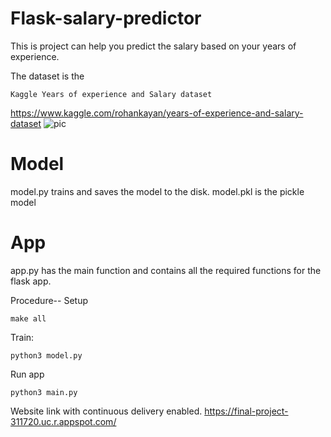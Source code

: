 # Flask-salary-predictor
This is project can help you predict the salary based on your years of experience.

The dataset is the 
```
Kaggle Years of experience and Salary dataset
```
https://www.kaggle.com/rohankayan/years-of-experience-and-salary-dataset
![pic](https://github.com/YisongZou/IDS721-Final-Project/blob/main/Screen%20Shot%202021-04-22%20at%201.42.12%20AM.png)
# Model
model.py trains and saves the model to the disk.
model.pkl is the pickle model 

# App
app.py has the main function and contains all the required functions for the flask app.



Procedure--
Setup
```
make all
```
Train:
```
python3 model.py
```
Run app
```
python3 main.py
```
Website link with continuous delivery enabled.
https://final-project-311720.uc.r.appspot.com/
